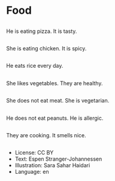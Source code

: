 # Food

##
He is eating pizza. It is tasty.

##
She is eating chicken. It is spicy.

##
He eats rice every day.

##
She likes vegetables. They are healthy.

##
She does not eat meat. She is vegetarian.

##
He does not eat peanuts. He is allergic.

##
They are cooking. It smells nice.

##
* License: CC BY
* Text: Espen Stranger-Johannessen
* Illustration: Sara Sahar Haidari
* Language: en
